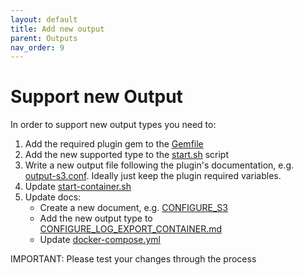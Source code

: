 ```yaml
---
layout: default
title: Add new output
parent: Outputs
nav_order: 9
---
```

# Support new Output

In order to support new output types you need to:
1. Add the required plugin gem to the [Gemfile](../Gemfile)
2. Add the new supported type to the [start.sh](../start.sh) script
3. Write a new output file following the plugin's documentation, e.g. [output-s3.conf](../fluentd/etc/output-s3.conf). Ideally just keep the plugin required variables.
4. Update [start-container.sh](../dev-tools/start-container.sh)
5. Update docs:
    * Create a new document, e.g. [CONFIGURE_S3](OUTPUTS/CONFIGURE_S3.md)
    * Add the new output type to [CONFIGURE_LOG_EXPORT_CONTAINER.md](CONFIGURE_LOG_EXPORT_CONTAINER.md)
    * Update [docker-compose.yml](../docker-compose.yml)

IMPORTANT: Please test your changes through the process